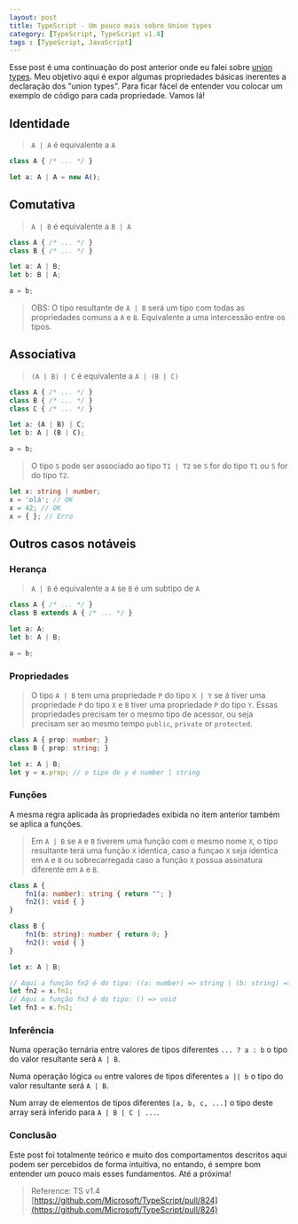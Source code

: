 ```yaml
---
layout: post
title: TypeScript - Um pouco mais sobre Union types
category: [TypeScript, TypeScript v1.4]
tags : [TypeScript, JavaScript]
---
```


Esse post é uma continuação do post anterior onde eu falei sobre [union types](/2016/07/13/union-types/). Meu objetivo aqui é expor algumas propriedades básicas inerentes a declaração dos "union types". Para ficar fácel de entender vou colocar um exemplo de código para cada propriedade. Vamos lá!

## Identidade

> `A | A` é equivalente a `A`

```typescript
class A { /* ... */ }

let a: A | A = new A();
```

## Comutativa

> `A | B` é equivalente a `B | A`

```typescript
class A { /* ... */ }
class B { /* ... */ }

let a: A | B;
let b: B | A;

a = b;
```

> OBS: O tipo resultante de `A | B` será um tipo com todas as propriedades comuns a `A` e `B`. Equivalente a uma intercessão entre os tipos.

## Associativa

> `(A | B) | C` é equivalente a `A | (B | C)`

```typescript
class A { /* ... */ }
class B { /* ... */ }
class C { /* ... */ }

let a: (A | B) | C;
let b: A | (B | C);

a = b;
```

> O tipo `S` pode ser associado ao tipo `T1 | T2` se `S` for do tipo `T1` ou `S` for do tipo `T2`.

```typescript
let x: string | number;
x = 'olá'; // OK
x = 42; // OK
x = { }; // Erro
```

## Outros casos notáveis

### Herança

> `A | B` é equivalente a `A` se `B` é um subtipo de `A`

```typescript
class A { /* ... */ }
class B extends A { /* ... */ }

let a: A;
let b: A | B;

a = b;
```

### Propriedades

> O tipo `A | B` tem uma propriedade `P` do tipo `X | Y` se á tiver uma propriedade `P` do tipo `X` e `B` tiver uma propriedade `P` do tipo `Y`. Essas propriedades precisam ter o mesmo tipo de acessor, ou seja precisam ser ao mesmo tempo `public`, `private` or `protected`.

```typescript
class A { prop: number; }
class B { prop: string; }

let x: A | B;
let y = x.prop; // o tipo de y é number | string
```

### Funções

A mesma regra aplicada às propriedades exibida no item anterior também se aplica a funções.

> Em `A | B` se `A` e `B` tiverem uma função com o mesmo nome `X`, o tipo resultante terá uma função `X` identica, caso a funçao `X` seja identica em `A` e `B` ou sobrecarregada caso a função `X` possua assinatura diferente em `A` e `B`.

```typescript
class A {
	fn1(a: number): string { return ""; }
	fn2(): void { }
}

class B {
	fn1(b: string): number { return 0; }
	fn2(): void { }
}

let x: A | B;

// Aqui a função fn2 é do tipo: ((a: number) => string | (b: string) => number)
let fn2 = x.fn1;
// Aqui a função fn3 é do tipo: () => void
let fn3 = x.fn2;
```

### Inferência

Numa operação ternária entre valores de tipos diferentes `... ? a : b` o tipo do valor resultante será `A | B`.

Numa operação lógica `ou` entre valores de tipos diferentes `a || b` o tipo do valor resultante será `A | B`.

Num array de elementos de tipos diferentes `[a, b, c, ...]` o tipo deste array será inferido para `A | B | C | ...`.

### Conclusão

Este post foi totalmente teórico e muito dos comportamentos descritos aqui podem ser percebidos de forma intuitiva, no entando, é sempre bom entender um pouco mais esses fundamentos. Até a próxima!

> Reference: TS v1.4 [https://github.com/Microsoft/TypeScript/pull/824](https://github.com/Microsoft/TypeScript/pull/824)
